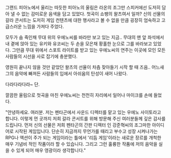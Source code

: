 그랜드 피아노에서 울리는 따듯한 피아노의 울림은 라온의 조그만 스피커에선 도저히 담아 낼 수 없는 감미로운 음색을 담고 있었다. 
첫곡이 쇼팽의 왈츠여서 일까? 
신의 선물의 갈라 콘서트는 도저히 게임 컨텐츠에 대한 행사라고 볼 수 없을 만큼 굉장히 엄숙하고 고급스러운 느낌을 가져다 주었다. 

모두가 숨 죽인채 무대 위의 우에노씨를 바라만 보고 있는 지금.. 
무대의 맨 앞 좌석에서 내 곁에 앉아 있는 유키와 유코씨는 두 손을 모은채 황홀한 눈으로 그를 바라보고 있었다. 
그만큼 무대 위에서 스포트 라이트를 받고 있는 우에노씨의 연주는 이곳에 모인 모든 사람들의 시선을 사로 잡기에 충분했다. 

영원히 끝나지 않을 것만 같았던 왈츠의 선율이 차츰 잦아들기 시작 할 때 즈음.. 
어느새 그의 음악에 빠져든 사람들의 입에서 아쉬움의 탄성이 새어 나왔다. 

다라다라다라~ 단. 

깔끔한 울림으로 첫곡을 마친 우에노씨는 천천히 자리에서 일어나 마이크를 손에 들었다. 

"안녕하세요. 여러분. 저는 펜타곤에서 사운드 디렉터를 맡고 있는 우에노 사이토라고 합니다. 이렇게 먼 곳까지 저희 갈라 콘서트를 위해 방문해 주신 여러분들께 깊은 감사를 드립니다. 먼저 신의 선물은 저희 펜타곤의 간판 디렉터
인 강준혁씨의 조그마한 아이디어로 시작된 게임입니다. 단순히 지금까지 무언가를 때리고 부수고 성장 시켜나가는 RPG나 액션이 주가 되는 게임이라는 틀에서 '리듬 게임'이라는 새로운 장르를 개척한 매우 기념비 적인 작품이라 할 수 
있습니다. 그리고 그런 훌륭한 작품에 저의 음악을 실을 수 있게 되어 매우 영광이라 생각합니다." 